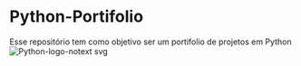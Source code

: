 # Python-Portifolio
Esse repositório tem como objetivo ser um portifolio de projetos em Python
![Python-logo-notext svg](https://github.com/user-attachments/assets/68aeb4de-1cd0-440d-91df-b88f6f7c57ba)
